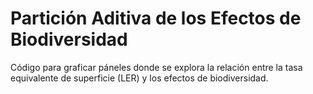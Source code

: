 # Partición Aditiva de los Efectos de Biodiversidad

Código para graficar páneles donde se explora la relación entre la tasa equivalente de superficie (LER) y los efectos de biodiversidad.
